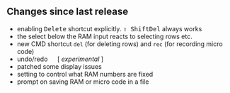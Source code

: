 ## Changes since last release
- enabling <kbd>Delete</kbd> shortcut explicitly. <kbd>⇧ Shift</kbd><kbd>Del</kbd> always works
- the select below the RAM input reacts to selecting rows etc.
- new CMD shortcut `del` (for deleting rows) and `rec` (for recording micro code)
- undo/redo &emsp; [ _experimental_ ]
- patched some display issues
- setting to control what RAM numbers are fixed
- prompt on saving RAM or micro code in a file
